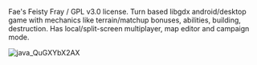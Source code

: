 Fae's Feisty Fray / GPL v3.0 license.
Turn based libgdx android/desktop game with mechanics like terrain/matchup bonuses, abilities, building, destruction. Has local/split-screen multiplayer, map editor and campaign mode.

![java_QuGXYbX2AX](https://github.com/user-attachments/assets/af1e4991-28d6-4413-8593-061b19f46502)
